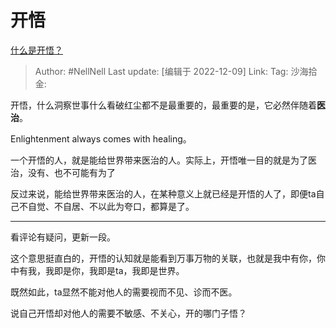 # 开悟

[什么是开悟？](https://www.zhihu.com/question/281395815/answer/2791003360)

> Author: #NellNell
> Last update: [编辑于 2022-12-09]
> Link:
> Tag:
> 沙海拾金:

开悟，什么洞察世事什么看破红尘都不是最重要的，最重要的是，它必然伴随着**医治**。

Enlightenment always comes with healing。

一个开悟的人，就是能给世界带来医治的人。实际上，开悟唯一目的就是为了医治，没有、也不可能有为了

反过来说，能给世界带来医治的人，在某种意义上就已经是开悟的人了，即便ta自己不自觉、不自居、不以此为夸口，都算是了。

---

看评论有疑问，更新一段。

这个意思挺直白的，开悟的认知就是能看到万事万物的关联，也就是我中有你，你中有我，我即是你，我即是ta，我即是世界。

既然如此，ta显然不能对他人的需要视而不见、诊而不医。

说自己开悟却对他人的需要不敏感、不关心，开的哪门子悟？
